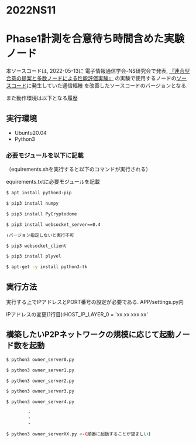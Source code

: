 # 2022NS11
# Phase1計測を合意待ち時間含めた実験ノード


本ソースコードは, 2022-05-13に
電子情報通信学会-NS研究会で発表, [『連合型合意の提案と多数ノードによる性能評価実験』](https://ken.ieice.org/ken/paper/20220513SC9R/)
の実験で使用するノードの[ソースコード](https://github.com/cit-fujihalab/Cross-ref_for_Many-Nodes)に発生していた通信輻輳
を改善したソースコードのバージョンとなる.

また動作環境は以下となる履歴

## 実行環境

- Ubuntu20.04
- Python3

### 必要モジュールを以下に記載
（equirements.shを実行すると以下のコマンドが実行される）

equirements.txtに必要モジュールを記載
```sh equirements.txt
$ apt install python3-pip

$ pip3 install numpy

$ pip3 install PyCryptodome

$ pip3 install websocket_server==0.4

↑バージョン指定しないと実行不可

$ pip3 websocket_client

$ pip3 install plyvel

$ apt-get -y install python3-tk
```

## 実行方法


実行する上でIPアドレスとPORT番号の設定が必要である.
APP/settings.py内

IPアドレスの変更(1行目):HOST_IP_LAYER_0 = 'xx.xx.xxx.xx'

## 構築したいP2Pネットワークの規模に応じて起動ノード数を起動

```sh
$ python3 owner_server0.py

$ python3 owner_server1.py

$ python3 owner_server2.py

$ python3 owner_server3.py

$ python3 owner_server4.py

        ・
        ・
        ・

$ python3 owner_serverXX.py <-(順番に起動することが望ましい)
```